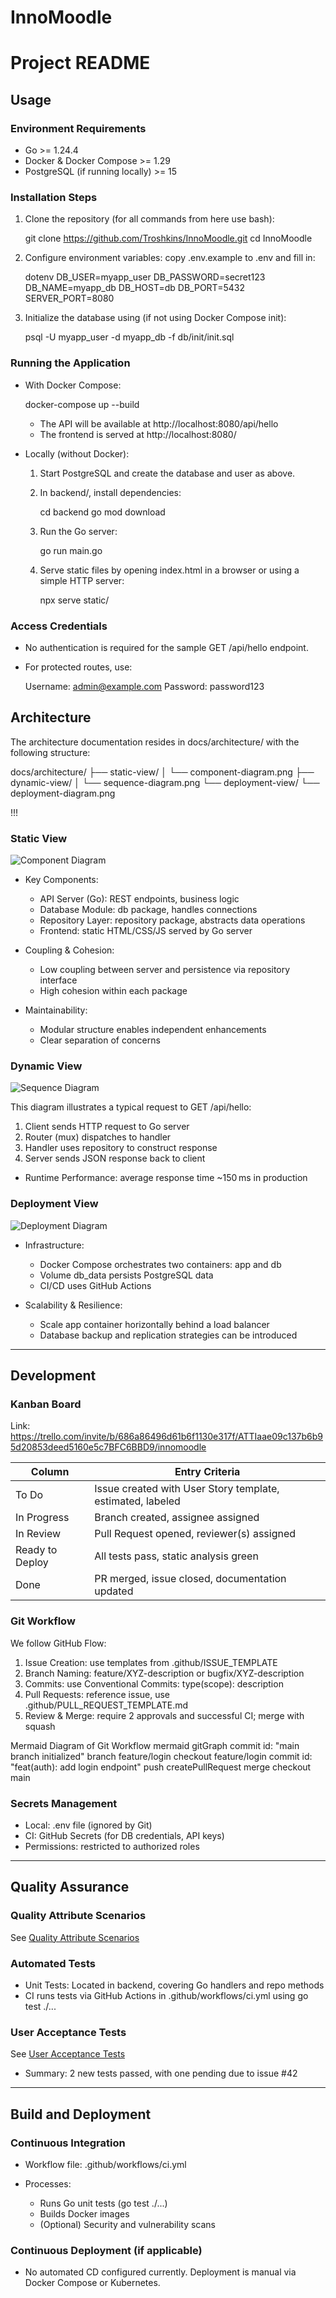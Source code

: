 # InnoMoodle

# Project README

## Usage

### Environment Requirements

* Go >= 1.24.4
* Docker & Docker Compose >= 1.29
* PostgreSQL (if running locally) >= 15

### Installation Steps

1. Clone the repository (for all commands from here use bash):

   git clone https://github.com/Troshkins/InnoMoodle.git
   cd InnoMoodle

2. Configure environment variables: copy .env.example to .env and fill in:

   dotenv
   DB_USER=myapp_user
   DB_PASSWORD=secret123
   DB_NAME=myapp_db
   DB_HOST=db
   DB_PORT=5432
   SERVER_PORT=8080

3. Initialize the database using (if not using Docker Compose init):

   psql -U myapp_user -d myapp_db -f db/init/init.sql


### Running the Application

* With Docker Compose:

  docker-compose up --build


  * The API will be available at http://localhost:8080/api/hello
  * The frontend is served at http://localhost:8080/

* Locally (without Docker):

  1. Start PostgreSQL and create the database and user as above.
  2. In backend/, install dependencies:

     cd backend
     go mod download

  3. Run the Go server:

     go run main.go

  4. Serve static files by opening index.html in a browser or using a simple HTTP server:

     npx serve static/


### Access Credentials

* No authentication is required for the sample GET /api/hello endpoint.
* For protected routes, use:

  Username: admin@example.com
  Password: password123


## Architecture

The architecture documentation resides in docs/architecture/ with the following structure:


docs/architecture/
├── static-view/
│   └── component-diagram.png
├── dynamic-view/
│   └── sequence-diagram.png
└── deployment-view/
    └── deployment-diagram.png

!!!
### Static View

![Component Diagram](docs/architecture/static-view/component-diagram.png)

* Key Components:

  * API Server (Go): REST endpoints, business logic
  * Database Module: db package, handles connections
  * Repository Layer: repository package, abstracts data operations
  * Frontend: static HTML/CSS/JS served by Go server
* Coupling & Cohesion:

  * Low coupling between server and persistence via repository interface
  * High cohesion within each package
* Maintainability:

  * Modular structure enables independent enhancements
  * Clear separation of concerns

### Dynamic View

![Sequence Diagram](docs/architecture/dynamic-view/sequence-diagram.png)

This diagram illustrates a typical request to GET /api/hello:

1. Client sends HTTP request to Go server
2. Router (mux) dispatches to handler
3. Handler uses repository to construct response
4. Server sends JSON response back to client

* Runtime Performance: average response time \~150 ms in production

### Deployment View

![Deployment Diagram](docs/architecture/deployment-view/deployment-diagram.png)

* Infrastructure:

  * Docker Compose orchestrates two containers: app and db
  * Volume db_data persists PostgreSQL data
  * CI/CD uses GitHub Actions
* Scalability & Resilience:

  * Scale app container horizontally behind a load balancer
  * Database backup and replication strategies can be introduced

---

## Development

### Kanban Board

Link: https://trello.com/invite/b/686a86496d61b6f1130e317f/ATTIaae09c137b6b95d20853deed5160e5c7BFC6BBD9/innomoodle

| Column          | Entry Criteria                                             |
| --------------- | ---------------------------------------------------------- |
| To Do           | Issue created with User Story template, estimated, labeled |
| In Progress     | Branch created, assignee assigned                          |
| In Review       | Pull Request opened, reviewer(s) assigned                  |
| Ready to Deploy | All tests pass, static analysis green                      |
| Done            | PR merged, issue closed, documentation updated             |

### Git Workflow

We follow GitHub Flow:

1. Issue Creation: use templates from .github/ISSUE_TEMPLATE
2. Branch Naming: feature/XYZ-description or bugfix/XYZ-description
3. Commits: use Conventional Commits: type(scope): description
4. Pull Requests: reference issue, use .github/PULL_REQUEST_TEMPLATE.md
5. Review & Merge: require 2 approvals and successful CI; merge with squash

Mermaid Diagram of Git Workflow
mermaid
gitGraph
  commit id: "main branch initialized"
  branch feature/login
  checkout feature/login
  commit id: "feat(auth): add login endpoint"
  push
  createPullRequest
  merge
  checkout main

</details>

### Secrets Management

* Local: .env file (ignored by Git)
* CI: GitHub Secrets (for DB credentials, API keys)
* Permissions: restricted to authorized roles

---

## Quality Assurance

### Quality Attribute Scenarios

See [Quality Attribute Scenarios](docs/quality-assurance/quality-attribute-scenarios.md)

### Automated Tests

* Unit Tests: Located in backend, covering Go handlers and repo methods
* CI runs tests via GitHub Actions in .github/workflows/ci.yml using go test ./...

### User Acceptance Tests

See [User Acceptance Tests](docs/quality-assurance/user-acceptance-tests.md)

* Summary: 2 new tests passed, with one pending due to issue #42

---

## Build and Deployment

### Continuous Integration

* Workflow file: .github/workflows/ci.yml
* Processes:

  * Runs Go unit tests (go test ./...)
  * Builds Docker images
  * (Optional) Security and vulnerability scans

### Continuous Deployment (if applicable)

* No automated CD configured currently. Deployment is manual via Docker Compose or Kubernetes.

